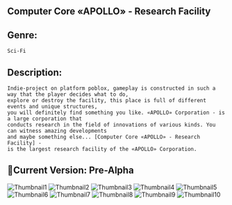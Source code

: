 ## Computer Core «APOLLO» - Research Facility

## Genre:
```
Sci-Fi
```

## Description:
```
Indie-project on platform роblox, gameplay is constructed in such a way that the player decides what to do, 
explore or destroy the facility, this place is full of different events and unique structures, 
you will definitely find something you like. «APOLLO» Corporation - is a large corporation that 
conducts research in the field of innovations of various kinds. You can witness amazing developments 
and maybe something else... [Computer Core «APOLLO» - Research Facility] - 
is the largest research facility of the «APOLLO» Corporation.
```

## 💾Current Version: Pre-Alpha

![Thumbnail1](https://user-images.githubusercontent.com/105137450/186688292-c38fc0e5-989d-43af-b823-1eeaa3ac82d2.png)
![Thumbnail2](https://user-images.githubusercontent.com/105137450/186688301-20b6ef6e-f30c-4dd3-9ea4-db127075017d.png)
![Thumbnail3](https://user-images.githubusercontent.com/105137450/186688306-615d7e95-adcc-4e7c-aaa3-1b347fdfc1ed.png)
![Thumbnail4](https://user-images.githubusercontent.com/105137450/186688314-6d5741b2-8e84-4f88-a2bc-70510461116d.png)
![Thumbnail5](https://user-images.githubusercontent.com/105137450/186688323-30132921-22d7-4e82-86bd-032b5125cac0.png)
![Thumbnail6](https://user-images.githubusercontent.com/105137450/186688332-95ecfb31-4fb6-4417-99b0-02dd4b5cc7f5.png)
![Thumbnail7](https://user-images.githubusercontent.com/105137450/186688337-fb440894-8cb1-47ab-b82a-cbe4d09b5586.png)
![Thumbnail8](https://user-images.githubusercontent.com/105137450/186688342-2409b738-2836-414f-8d96-0992787c386f.png)
![Thumbnail9](https://user-images.githubusercontent.com/105137450/186688349-7796831d-721c-46e7-9fa0-4b346e06f736.png)
![Thumbnail10](https://user-images.githubusercontent.com/105137450/186688353-ed048f4a-56c6-47f2-a5f1-0d271ee8938b.png)
